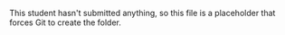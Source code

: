 This student hasn't submitted anything, so this file is a placeholder that
forces Git to create the folder.
